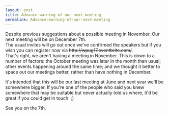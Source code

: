 ```yaml
---
layout: post
title: Advance warning of our next meeting
permalink: Advance-warning-of-our-next-meeting
---
```


Despite previous suggestions about a possible meeting in November. Our next meeting will be on December 7th.  
The usual invites will go out once we've confirmed the speakers but if you wish you can register now via ~~http&#58;&#47;&#47;wpug17.eventbrite.com/~~.  
That's right, we aren't having a meeting in November. This is down to a number of factors: the October meeting was later in the month than usual; other events happening around the same time; and we thought it better to space out our meetings better, rather than have nothing in December.

It's intended that this will be our last meeting at Juno and next year we'll be somewhere bigger. If you're one of the people who said you knew somewhere that may be suitable but never actually told us where, it'd be great if you could get in touch. ;)

See you on the 7th.
